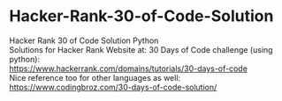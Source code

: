 # Hacker-Rank-30-of-Code-Solution
Hacker Rank 30 of Code Solution Python <br>
Solutions for Hacker Rank Website at: 30 Days of Code challenge (using python):<br>
https://www.hackerrank.com/domains/tutorials/30-days-of-code <br>
Nice reference too for other languages as well: https://www.codingbroz.com/30-days-of-code-solution/
